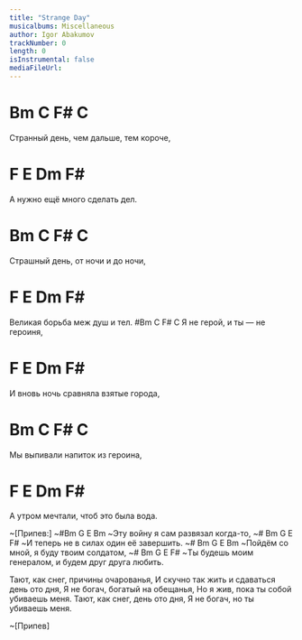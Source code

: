 ```yaml
---
title: "Strange Day"
musicalbums: Miscellaneous
author: Igor Abakumov
trackNumber: 0
length: 0
isInstrumental: false
mediaFileUrl: 
---
```


#   Bm     C         F#            C
Странный день, чем дальше, тем короче,
#   F          E     Dm     F#
А нужно ещё много сделать дел.
#   Bm     C        F#        C
Страшный день, от ночи и до ночи,
#   F         E      Dm    F#
Великая борьба меж душ и тел.
#Bm      C      F#         C
Я не герой, и ты — не героиня,
#    F             E     Dm    F#
И вновь ночь сравняла взятые города,
# Bm     C      F#          C
Мы выпивали напиток из героина,
#  F         E         Dm     F#
А утром мечтали, чтоб это была вода.

~[Припев:]
~#Bm      G    E               Bm
~Эту войну я сам развязал когда-то,
~#     Bm        G      E           F#
~И теперь не в силах один её завершить.
~#    Bm      G      E             Bm
~Пойдём со мной, я буду твоим солдатом,
~#    Bm              G        E                  F#
~Ты будешь моим генералом, и будем друг друга любить.

Тают, как снег, причины очарованья,
И скучно так жить и сдаваться день ото дня,
Я не богач, богатый на обещанья,
Но я жив, пока ты собой убиваешь меня.
Тают, как снег, день ото дня,
Я не богач, но ты убиваешь меня.

~[Припев]

